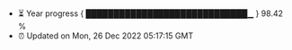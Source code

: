 - ⏳ Year progress { █████████████████████████████▁ } 98.42 %
- ⏰ Updated on Mon, 26 Dec 2022 05:17:15 GMT

